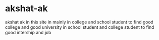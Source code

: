 # akshat-ak
akshat ak in this site in mainly in college and school student to find good college and good university in school student and college student to find good  intership and job 
